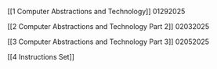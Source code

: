 
[[1 Computer Abstractions and Technology]] 01292025

[[2 Computer Abstractions and Technology Part 2]] 02032025

[[3 Computer Abstractions and Technology Part 3]] 02052025

[[4 Instructions Set]]